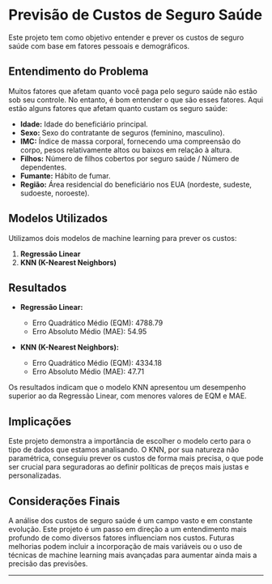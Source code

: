 # Previsão de Custos de Seguro Saúde

Este projeto tem como objetivo entender e prever os custos de seguro saúde com base em fatores pessoais e demográficos.

## Entendimento do Problema

Muitos fatores que afetam quanto você paga pelo seguro saúde não estão sob seu controle. No entanto, é bom entender o que são esses fatores. Aqui estão alguns fatores que afetam quanto custam os seguro saúde:

- **Idade:** Idade do beneficiário principal.
- **Sexo:** Sexo do contratante de seguros (feminino, masculino).
- **IMC:** Índice de massa corporal, fornecendo uma compreensão do corpo, pesos relativamente altos ou baixos em relação à altura.
- **Filhos:** Número de filhos cobertos por seguro saúde / Número de dependentes.
- **Fumante:** Hábito de fumar.
- **Região:** Área residencial do beneficiário nos EUA (nordeste, sudeste, sudoeste, noroeste).

## Modelos Utilizados

Utilizamos dois modelos de machine learning para prever os custos:

1. **Regressão Linear**
2. **KNN (K-Nearest Neighbors)**

## Resultados

- **Regressão Linear:**
  - Erro Quadrático Médio (EQM): 4788.79
  - Erro Absoluto Médio (MAE):  54.95

- **KNN (K-Nearest Neighbors):**
  - Erro Quadrático Médio (EQM): 4334.18
  - Erro Absoluto Médio (MAE): 47.71

Os resultados indicam que o modelo KNN apresentou um desempenho superior ao da Regressão Linear, com menores valores de EQM e MAE.

## Implicações

Este projeto demonstra a importância de escolher o modelo certo para o tipo de dados que estamos analisando. O KNN, por sua natureza não paramétrica, conseguiu prever os custos de forma mais precisa, o que pode ser crucial para seguradoras ao definir políticas de preços mais justas e personalizadas.

## Considerações Finais

A análise dos custos de seguro saúde é um campo vasto e em constante evolução. Este projeto é um passo em direção a um entendimento mais profundo de como diversos fatores influenciam nos custos. Futuras melhorias podem incluir a incorporação de mais variáveis ou o uso de técnicas de machine learning mais avançadas para aumentar ainda mais a precisão das previsões.

---
